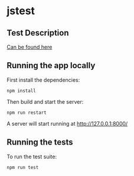 # jstest

## Test Description
[Can be found here](Test_Description.md)

## Running the app locally
First install the dependencies:
```
npm install
```

Then build and start the server: 
```
npm run restart
```

A server will start running at http://127.0.0.1:8000/


## Running the tests
To run the test suite:
```
npm run test
```
